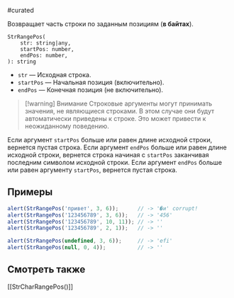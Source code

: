 #curated 

Возвращает часть строки по заданным позициям (**в байтах**).
```
StrRangePos(
	str: string|any,
	startPos: number,
	endPos: number,
): string
```
- `str` — Исходная строка.
- `startPos` — Начальная позиция (включительно).
- `endPos` — Конечная позиция (не включительно).

> [!warning] Внимание
> Строковые аргументы могут принимать значения, не являющиеся строками. В этом случае они будут автоматически приведены к строке. Это может привести к неожиданному поведению.

Если аргумент `startPos` больше или равен длине исходной строки, вернется пустая строка.
Если аргумент `endPos` больше или равен длине исходной строки, вернется строка начиная с `startPos` заканчивая последним символом исходной строки.
Если аргумент `endPos` больше или равен аргументу `startPos`, вернется пустая строка.

## Примеры
```js
alert(StrRangePos('привет', 3, 6));      // -> '�и' corrupt!
alert(StrRangePos('123456789', 3, 6));   // -> '456'
alert(StrRangePos('123456789', 10, 11)); // -> ''
alert(StrRangePos('123456789', 2, 1));   // -> ''

alert(StrRangePos(undefined, 3, 6));     // -> 'efi'
alert(StrRangePos(null, 0, 4));          // -> ''
```

## Смотреть также
[[StrCharRangePos()]]